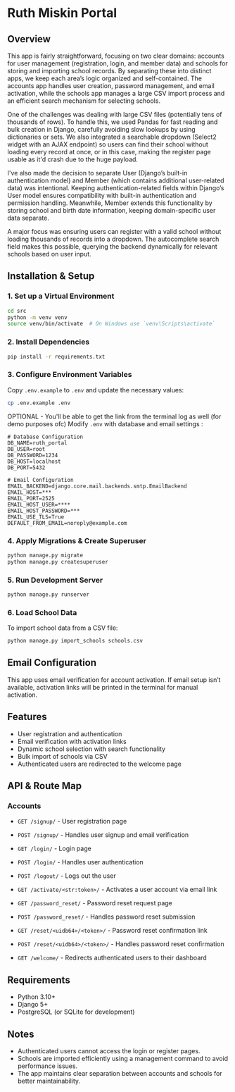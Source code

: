# Ruth Miskin Portal

## Overview

This app is fairly straightforward, focusing on two clear domains: accounts for user management (registration, login, and member data) and schools for storing and importing school records. By separating these into distinct apps, we keep each area’s logic organized and self-contained. The accounts app handles user creation, password management, and email activation, while the schools app manages a large CSV import process and an efficient search mechanism for selecting schools.

One of the challenges was dealing with large CSV files (potentially tens of thousands of rows). To handle this, we used Pandas for fast reading and bulk creation in Django, carefully avoiding slow lookups by using dictionaries or sets. We also integrated a searchable dropdown (Select2 widget with an AJAX endpoint) so users can find their school without loading every record at once, or in this case, making the register page usable as it'd crash due to the huge payload.

I've also made the decision to separate User (Django’s built-in authentication model) and Member (which contains additional user-related data) was intentional. Keeping authentication-related fields within Django’s User model ensures compatibility with built-in authentication and permission handling. Meanwhile, Member extends this functionality by storing school and birth date information, keeping domain-specific user data separate. 

A major focus was ensuring users can register with a valid school without loading thousands of records into a dropdown. The autocomplete search field makes this possible, querying the backend dynamically for relevant schools based on user input.

## Installation & Setup

### 1. Set up a Virtual Environment
```sh
cd src
python -m venv venv
source venv/bin/activate  # On Windows use `venv\Scripts\activate`
```

### 2. Install Dependencies
```sh
pip install -r requirements.txt
```

### 3. Configure Environment Variables
Copy `.env.example` to `.env` and update the necessary values:
```sh
cp .env.example .env
```
OPTIONAL - You'll be able to get the link from the terminal log as well (for demo purposes ofc)
Modify `.env` with database and email settings :
```env
# Database Configuration
DB_NAME=ruth_portal
DB_USER=root
DB_PASSWORD=1234
DB_HOST=localhost
DB_PORT=5432

# Email Configuration
EMAIL_BACKEND=django.core.mail.backends.smtp.EmailBackend
EMAIL_HOST=***
EMAIL_PORT=2525
EMAIL_HOST_USER=****
EMAIL_HOST_PASSWORD=***
EMAIL_USE_TLS=True
DEFAULT_FROM_EMAIL=noreply@example.com
```

### 4. Apply Migrations & Create Superuser
```sh
python manage.py migrate
python manage.py createsuperuser
```

### 5. Run Development Server
```sh
python manage.py runserver
```

### 6. Load School Data
To import school data from a CSV file:
```sh
python manage.py import_schools schools.csv
```

## Email Configuration
This app uses email verification for account activation. If email setup isn’t available, activation links will be printed in the terminal for manual activation.

## Features
- User registration and authentication
- Email verification with activation links
- Dynamic school selection with search functionality
- Bulk import of schools via CSV
- Authenticated users are redirected to the welcome page

## API & Route Map

### Accounts

- `GET /signup/` - User registration page

- `POST /signup/` - Handles user signup and email verification

- `GET /login/` - Login page

- `POST /login/` - Handles user authentication

- `POST /logout/` - Logs out the user

- `GET /activate/<str:token>/` - Activates a user account via email link

- `GET /password_reset/` - Password reset request page

- `POST /password_reset/` - Handles password reset submission

- `GET /reset/<uidb64>/<token>/` - Password reset confirmation link

- `POST /reset/<uidb64>/<token>/` - Handles password reset confirmation

- `GET /welcome/` - Redirects authenticated users to their dashboard

## Requirements
- Python 3.10+
- Django 5+
- PostgreSQL (or SQLite for development)
<!-- - Redis (if using async tasks) -->

## Notes
- Authenticated users cannot access the login or register pages.
- Schools are imported efficiently using a management command to avoid performance issues.
- The app maintains clear separation between accounts and schools for better maintainability.

